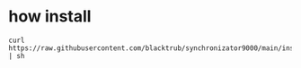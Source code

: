 # how install
```
curl https://raw.githubusercontent.com/blacktrub/synchronizator9000/main/installer.sh | sh
```
